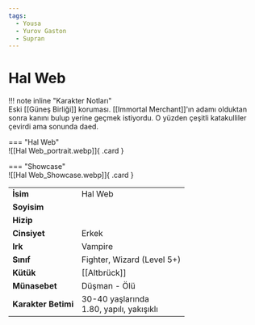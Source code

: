 ```yaml
---
tags:
  - Yousa
  - Yurov Gaston
  - Supran
---  
```

# Hal Web   
  
<div class="grid" markdown>  
  
!!! note inline "Karakter Notları"  
	Eski [[Güneş Birliği]] koruması. [[Immortal Merchant]]'ın adamı olduktan sonra kanını bulup yerine geçmek istiyordu. O yüzden çeşitli katakulliler çevirdi ama sonunda daed.  
  
<div class="grid" markdown>  
  
=== "Hal Web"  
	![[Hal Web_portrait.webp]]{ .card }  
  
=== "Showcase"  
	![[Hal Web_Showcase.webp]]{ .card }  
  
  
  
<table><tr><td><b>İsim</b></td><td>Hal Web</td></tr>  
<tr><td><b>Soyisim</b></td><td></td></tr>  
<tr><td><b>Hizip</b></td><td></td></tr>  
<tr><td><b>Cinsiyet</b></td><td>Erkek</td></tr>  
<tr><td><b>Irk</b></td><td>Vampire</td></tr>  
<tr><td><b>Sınıf</b></td><td>Fighter, Wizard (Level 5+)</td></tr>  
<tr><td><b>Kütük</b></td><td>[[Altbrück]]</td></tr>  
<tr><td><b>Münasebet</b></td><td>Düşman - Ölü</td></tr>  
<tr><td><b>Karakter Betimi</b></td><td>30-40 yaşlarında<br>1.80, yapılı, yakışıklı</td></tr>  
</table></div></div>